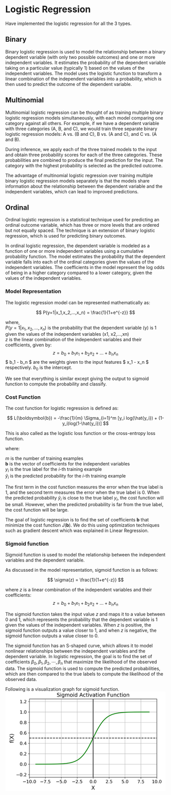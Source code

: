 # Logistic Regression


Have implemented the logistic regression for all the 3 types.

## Binary

Binary logistic regression is used to model the relationship between a binary dependent variable (with only two possible outcomes) and one or more independent variables. It estimates the probability of the dependent variable taking on a particular value (typically 1) based on the values of the independent variables. The model uses the logistic function to transform a linear combination of the independent variables into a probability, which is then used to predict the outcome of the dependent variable. 

## Multinomial

Multinomial logistic regression can be thought of as training multiple binary logistic regression models simultaneously, with each model comparing one category against all others. For example, if we have a dependent variable with three categories (A, B, and C), we would train three separate binary logistic regression models: A vs. (B and C), B vs. (A and C), and C vs. (A and B).

During inference, we apply each of the three trained models to the input and obtain three probability scores for each of the three categories. These probabilities are combined to produce the final prediction for the input. The category with the highest probability is selected as the predicted outcome.

The advantage of multinomial logistic regression over training multiple binary logistic regression models separately is that the models share information about the relationship between the dependent variable and the independent variables, which can lead to improved predictions.

## Ordinal

Ordinal logistic regression is a statistical technique used for predicting an ordinal outcome variable, which has three or more levels that are ordered but not equally spaced. The technique is an extension of binary logistic regression, which is used for predicting binary outcomes.

In ordinal logistic regression, the dependent variable is modeled as a function of one or more independent variables using a cumulative probability function. The model estimates the probability that the dependent variable falls into each of the ordinal categories given the values of the independent variables. The coefficients in the model represent the log odds of being in a higher category compared to a lower category, given the values of the independent variables.

### Model Representation

The logistic regression model can be represented mathematically as:

$$ P(y=1|x_1,x_2,...,x_n) = \frac{1}{1+e^{-z}} $$

where, \
$P(y=1|x_1,x_2,...,x_n)$ is the probability that the dependent variable (y) is 1 given the values of the independent variables (x1, x2,...,xn) \
$z$ is the linear combination of the independent variables and their coefficients, given by:
$$ z = b_0 + b_1x_1 + b_2x_2 + ... + b_nx_n $$
$ b_1 - b_n $ are the weights given to the input features $ x_1 - x_n $ respectively. $b_0$ is the intercept.

We see that everything is similar except giving the output to sigmoid function to compute the probability and classify.


### Cost Function

The cost function for logistic regression is defined as:

$$ L(\boldsymbol{b}) = -\frac{1}{m} \Sigma_{i=1}^m [y_i log(\hat{y_i}) + (1-y_i)log(1-\hat{y_i})] $$

This is also called as the logistic loss function or the cross-entropy loss function.

where:

$m$ is the number of training examples \
$\boldsymbol{b}$ is the vector of coefficients for the independent variables \
$y_{i}$ is the true label for the $i$-th training example \
$\hat{y}_{i}$ is the predicted probability for the $i$-th training example 

The first term in the cost function measures the error when the true label is 1, and the second term measures the error when the true label is 0. When the predicted probability $\hat{y}_{i}$ is close to the true label $y_{i}$, the cost function will be small. However, when the predicted probability is far from the true label, the cost function will be large.

The goal of logistic regression is to find the set of coefficients $\boldsymbol{b}$ that minimize the cost function $J(\boldsymbol{b})$. We do this using optimization techniques such as gradient descent which was explained in Linear Regression.


### Sigmoid function

Sigmoid function is used to model the relationship between the independent variables and the dependent variable. 

As discussed in the model representation, sigmoid function is as follows:

$$ \sigma(z) = \frac{1}{1+e^{-z}} $$

where $z$ is a linear combination of the independent variables and their coefficients:
$$ z = b_0 + b_1x_1 + b_2x_2 + ... + b_nx_n $$

The sigmoid function takes the input value $z$ and maps it to a value between 0 and 1, which represents the probability that the dependent variable is 1 given the values of the independent variables. When $z$ is positive, the sigmoid function outputs a value closer to 1, and when $z$ is negative, the sigmoid function outputs a value closer to 0.

The sigmoid function has an S-shaped curve, which allows it to model nonlinear relationships between the independent variables and the dependent variable. In logistic regression, the goal is to find the set of coefficients $\beta_0, \beta_1, \beta_2, \cdots, \beta_n$ that maximize the likelihood of the observed data. The sigmoid function is used to compute the predicted probabilities, which are then compared to the true labels to compute the likelihood of the observed data.

Following is a visualization graph for sigmoid function.
![alt text](https://github.com/ANIRUDH-333/Logistic-Regression/blob/main/sigmoid.png)

